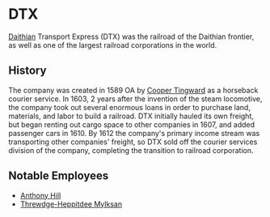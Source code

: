 # DTX

<meta property="og:description" content="Daithian Transport Express was the railroad of the Daithian frontier, as well as one of the largest railroad corporations in the world.">

[Daithian](../../geography/continents/daithia.md) Transport Express (DTX) was the railroad of the Daithian frontier, as well as one of the largest railroad corporations in the world.

## History

The company was created in 1589 OA by [Cooper Tingward](../../inhabitants/figures/cooper-tingward.md) as a horseback courier service. In 1603, 2 years after the invention of the steam locomotive, the company took out several enormous loans in order to purchase land, materials, and labor to build a railroad. DTX initially hauled its own freight, but began renting out cargo space to other companies in 1607, and added passenger cars in 1610. By 1612 the company's primary income stream was transporting other companies' freight, so DTX sold off the courier services division of the company, completing the transition to railroad corporation.

## Notable Employees

- [Anthony Hill](../../inhabitants/figures/anthony-hill.md)
- [Threwdge-Heppitdee Mylksan](../../figures/threwdge-heppitdee-mylksan.md)